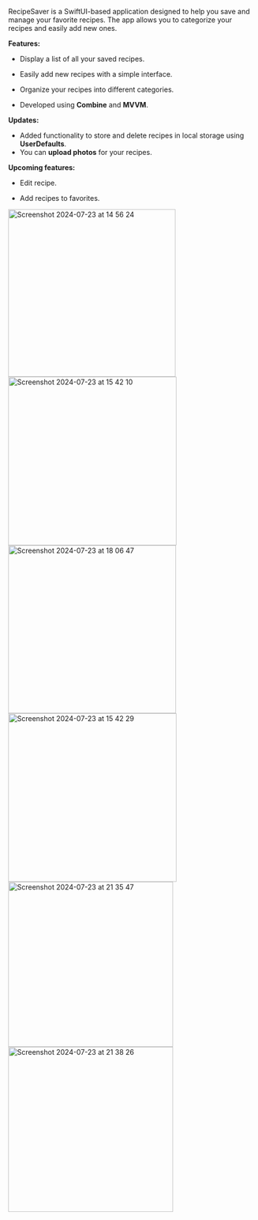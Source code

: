 RecipeSaver is a SwiftUI-based application designed to help you save and manage your favorite recipes. The app allows you to categorize your recipes and easily add new ones.


**Features:**

- Display a list of all your saved recipes.

- Easily add new recipes with a simple interface.

- Organize your recipes into different categories.

- Developed using **Combine** and **MVVM**.

**Updates:**
- Added functionality to store and delete recipes in local storage using **UserDefaults**.
- You can **upload photos** for your recipes.

**Upcoming features:**

- Edit recipe.

- Add recipes to favorites.
  
<img width="339" alt="Screenshot 2024-07-23 at 14 56 24" src="https://github.com/user-attachments/assets/55072089-66a2-4001-8381-0c648e75aca2">
<img width="341" alt="Screenshot 2024-07-23 at 15 42 10" src="https://github.com/user-attachments/assets/4a430ff1-f1df-456e-b834-9018e192c8c1">
<img width="340" alt="Screenshot 2024-07-23 at 18 06 47" src="https://github.com/user-attachments/assets/27d5e989-dcbe-4f22-bbeb-254566736b52">
<img width="341" alt="Screenshot 2024-07-23 at 15 42 29" src="https://github.com/user-attachments/assets/4ff42f1a-b99f-4647-bf90-e33f592f907d">
<img width="334" alt="Screenshot 2024-07-23 at 21 35 47" src="https://github.com/user-attachments/assets/b9d40551-e51d-4f8a-918a-29e00e398da7">
<img width="334" alt="Screenshot 2024-07-23 at 21 38 26" src="https://github.com/user-attachments/assets/a25f1be7-0572-46c3-bd1e-95260d7fc7f0">





